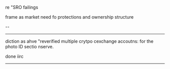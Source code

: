 re "SRO failings

frame as market need fo protections and ownership structure 

--

---

diction as ahve "reverified multiple crytpo cexchange accoutns: for the photo ID sectio nserve. 

done iirc


---

